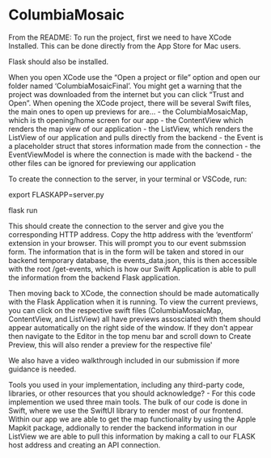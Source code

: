 # ColumbiaMosaic
From the README:
To run the project, first we need to have XCode Installed. This can be done directly from the App Store for Mac users.

Flask should also be installed.

When you open XCode use the “Open a project or file” option and open our folder named ‘ColumbiaMosaicFinal’. You might get a warning that the project was downloaded from the internet but you can click “Trust and Open”. When opening the XCode project, there will be several Swift files, the main ones to open up previews for are... - the ColumbiaMosaicMap, which is th opening/home screen for our app - the ContentView which renders the map view of our application - the ListView, which renders the ListView of our application and pulls directly from the backend - the Event is a placeholder struct that stores information made from the connection - the EventViewModel is where the connection is made with the backend - the other files can be ignored for previewing our application

To create the connection to the server, in your terminal or VSCode, run:

export FLASKAPP=server.py

flask run

This should create the connection to the server and give you the corresponding HTTP address. Copy the http address with the ‘eventform’ extension in your browser. This will prompt you to our event submssion form. The information that is in the form will be taken and stored in our backend temporary database, the events_data.json, this is then accessible with the root /get-events, which is how our Swift Application is able to pull the information from the backend Flask application.

Then moving back to XCode, the connection should be made automatically with the Flask Application when it is running. To view the current previews, you can click on the respective swift files (ColumbiaMosaicMap, ContentView, and ListView) all have previews assosciated with them should appear automatically on the right side of the window. If they don't appear then navigate to the Editor in the top menu bar and scroll down to Create Preview, this will also render a preview for the respective file'

We also have a video walkthrough included in our submission if more guidance is needed.

Tools you used in your implementation, including any third-party code, libraries, or other resources that you should acknowledge? - For this code implemention we used three main tools. The bulk of our code is done in Swift, where we use the SwiftUI library to render most of our frontend. Within our app we are able to get the map functionality by using the Apple Mapkit package, addionally to render the backend information in our ListView we are able to pull this information by making a call to our FLASK host address and creating an API connection.
